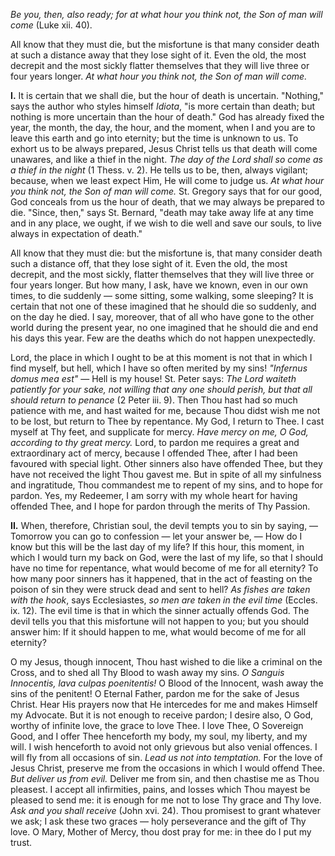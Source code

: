 
*Be you, then, also ready; for at what hour you think not, the Son of man will come* (Luke xii. 40).

All know that they must die, but the misfortune is that many consider death at such a distance away that they lose sight of it. Even the old, the most decrepit and the most sickly flatter themselves that they will live three or four years longer. *At what hour you think not, the Son of man will come.*

**I\.** It is certain that we shall die, but the hour of death is uncertain. \"Nothing,\" says the author who styles himself *Idiota*, \"is more certain than death; but nothing is more uncertain than the hour of death.\" God has already fixed the year, the month, the day, the hour, and the moment, when I and you are to leave this earth and go into eternity; but the time is unknown to us. To exhort us to be always prepared, Jesus Christ tells us that death will come unawares, and like a thief in the night. *The day of the Lord shall so come as a thief in the night* (1 Thess. v. 2). He tells us to be, then, always vigilant; because, when we least expect Him, He will come to judge us. *At what hour you think not, the Son of man will come.* St. Gregory says that for our good, God conceals from us the hour of death, that we may always be prepared to die. \"Since, then,\" says St. Bernard, \"death may take away life at any time and in any place, we ought, if we wish to die well and save our souls, to live always in expectation of death.\"

All know that they must die: but the misfortune is, that many consider death such a distance off, that they lose sight of it. Even the old, the most decrepit, and the most sickly, flatter themselves that they will live three or four years longer. But how many, I ask, have we known, even in our own times, to die suddenly — some sitting, some walking, some sleeping? It is certain that not one of these imagined that he should die so suddenly, and on the day he died. I say, moreover, that of all who have gone to the other world during the present year, no one imagined that he should die and end his days this year. Few are the deaths which do not happen unexpectedly.

Lord, the place in which I ought to be at this moment is not that in which I find myself, but hell, which I have so often merited by my sins! *\"Infernus domus mea est\"* — Hell is my house! St. Peter says: *The Lord waiteth patiently for your sake, not willing that any one should perish, but that all should return to penance* (2 Peter iii. 9). Then Thou hast had so much patience with me, and hast waited for me, because Thou didst wish me not to be lost, but return to Thee by repentance. My God, I return to Thee. I cast myself at Thy feet, and supplicate for mercy. *Have mercy on me, O God, according to thy great mercy.* Lord, to pardon me requires a great and extraordinary act of mercy, because I offended Thee, after I had been favoured with special light. Other sinners also have offended Thee, but they have not received the light Thou gavest me. But in spite of all my sinfulness and ingratitude, Thou commandest me to repent of my sins, and to hope for pardon. Yes, my Redeemer, I am sorry with my whole heart for having offended Thee, and I hope for pardon through the merits of Thy Passion.

**II\.** When, therefore, Christian soul, the devil tempts you to sin by saying, — Tomorrow you can go to confession — let your answer be, — How do I know but this will be the last day of my life? If this hour, this moment, in which I would turn my back on God, were the last of my life, so that I should have no time for repentance, what would become of me for all eternity? To how many poor sinners has it happened, that in the act of feasting on the poison of sin they were struck dead and sent to hell? *As fishes are taken with the hook*, says Ecclesiastes, *so men are taken in the evil time* (Eccles. ix. 12). The evil time is that in which the sinner actually offends God. The devil tells you that this misfortune will not happen to you; but you should answer him: If it should happen to me, what would become of me for all eternity?

O my Jesus, though innocent, Thou hast wished to die like a criminal on the Cross, and to shed all Thy Blood to wash away my sins. *O Sanguis Innocentis, lava culpas poenitentis!* O Blood of the Innocent, wash away the sins of the penitent! O Eternal Father, pardon me for the sake of Jesus Christ. Hear His prayers now that He intercedes for me and makes Himself my Advocate. But it is not enough to receive pardon; I desire also, O God, worthy of infinite love, the grace to love Thee. I love Thee, O Sovereign Good, and I offer Thee henceforth my body, my soul, my liberty, and my will. I wish henceforth to avoid not only grievous but also venial offences. I will fly from all occasions of sin. *Lead us not into temptation.* For the love of Jesus Christ, preserve me from the occasions in which I would offend Thee. *But deliver us from evil.* Deliver me from sin, and then chastise me as Thou pleasest. I accept all infirmities, pains, and losses which Thou mayest be pleased to send me: it is enough for me not to lose Thy grace and Thy love. *Ask and you shall receive* (John xvi. 24). Thou promisest to grant whatever we ask; I ask these two graces — holy perseverance and the gift of Thy love. O Mary, Mother of Mercy, thou dost pray for me: in thee do I put my trust.

